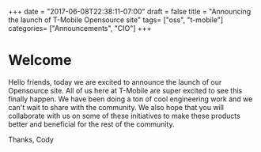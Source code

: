 +++
date = "2017-06-08T22:38:11-07:00"
draft = false
title = "Announcing the launch of T-Mobile Opensource site"
tags= ["oss", "t-mobile"]
categories= ["Announcements", "CIO"]
+++

# Welcome
Hello friends, today we are excited to announce the launch of our Opensource site. All of us here at T-Mobile are super excited to see this finally happen. We have been doing a ton of cool engineering work and we can't wait to share with the community. We also hope that you will collaborate with us on some of these initiatives to make these products better and beneficial for the rest of the community.


Thanks,
Cody
